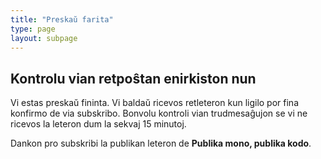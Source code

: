 ```yaml
---
title: "Preskaŭ farita"
type: page
layout: subpage
---
```


## Kontrolu vian retpoŝtan enirkiston nun

Vi estas preskaŭ fininta.  Vi baldaŭ ricevos retleteron kun ligilo por fina
konfirmo de via subskribo.  Bonvolu kontroli vian trudmesaĝujon se vi ne ricevos
la leteron dum la sekvaj 15 minutoj.

Dankon pro subskribi la publikan leteron de **Publika mono, publika kodo**.
